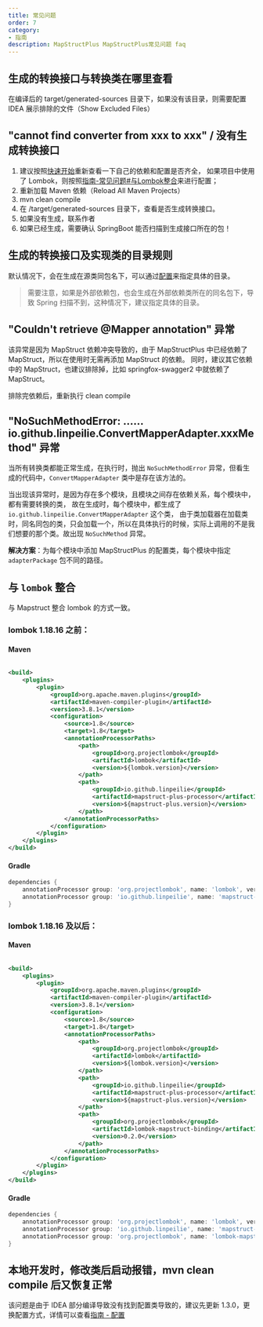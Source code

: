 ```yaml
---
title: 常见问题
order: 7
category:
- 指南
description: MapStructPlus MapStructPlus常见问题 faq
---
```


## 生成的转换接口与转换类在哪里查看

在编译后的 target/generated-sources 目录下，如果没有该目录，则需要配置 IDEA 展示排除的文件（Show Excluded Files）

## "cannot find converter from xxx to xxx" / 没有生成转换接口

1. 建议按照[快速开始](/introduction/quick-start.html)重新查看一下自己的依赖和配置是否齐全，
   如果项目中使用了 Lombok，则按照[指南-常见问题#与Lombok整合](/guide/faq.html)来进行配置；
2. 重新加载 Maven 依赖（Reload All Maven Projects）
3. mvn clean compile
4. 在 /target/generated-sources 目录下，查看是否生成转换接口。
5. 如果没有生成，联系作者
6. 如果已经生成，需要确认 SpringBoot 能否扫描到生成接口所在的包！

## 生成的转换接口及实现类的目录规则

默认情况下，会在生成在源类同包名下，可以通过[配置](/guide/configuration.html)来指定具体的目录。

> 需要注意，如果是外部依赖包，也会生成在外部依赖类所在的同名包下，导致 Spring 扫描不到，这种情况下，建议指定具体的目录。

## "Couldn't retrieve @Mapper annotation" 异常

该异常是因为 MapStruct 依赖冲突导致的，由于 MapStructPlus 中已经依赖了 MapStruct，所以在使用时无需再添加 MapStruct 的依赖。
同时，建议其它依赖中的 MapStruct，也建议排除掉，比如 springfox-swagger2 中就依赖了 MapStruct。

排除完依赖后，重新执行 clean compile

## "NoSuchMethodError: …… io.github.linpeilie.ConvertMapperAdapter.xxxMethod" 异常

当所有转换类都能正常生成，在执行时，抛出 `NoSuchMethodError` 异常，但看生成的代码中，`ConvertMapperAdapter` 类中是存在该方法的。

当出现该异常时，是因为存在多个模块，且模块之间存在依赖关系，每个模块中，都有需要转换的类，
故在生成时，每个模块中，都生成了 `io.github.linpeilie.ConvertMapperAdapter` 这个类，
由于类加载器在加载类时，同名同包的类，只会加载一个，所以在具体执行的时候，实际上调用的不是我们想要的那个类。故出现 `NoSuchMethod` 异常。

**解决方案**：为每个模块中添加 MapStructPlus 的配置类，每个模块中指定 `adapterPackage` 包不同的路径。

## 与 `lombok` 整合

与 Mapstruct 整合 lombok 的方式一致。

### lombok 1.18.16 之前：

#### Maven

```xml

<build>
    <plugins>
        <plugin>
            <groupId>org.apache.maven.plugins</groupId>
            <artifactId>maven-compiler-plugin</artifactId>
            <version>3.8.1</version>
            <configuration>
                <source>1.8</source>
                <target>1.8</target>
                <annotationProcessorPaths>
                    <path>
                        <groupId>org.projectlombok</groupId>
                        <artifactId>lombok</artifactId>
                        <version>${lombok.version}</version>
                    </path>
                    <path>
                        <groupId>io.github.linpeilie</groupId>
                        <artifactId>mapstruct-plus-processor</artifactId>
                        <version>${mapstruct-plus.version}</version>
                    </path>
                </annotationProcessorPaths>
            </configuration>
        </plugin>
    </plugins>
</build>
```

#### Gradle

```groovy
dependencies {
    annotationProcessor group: 'org.projectlombok', name: 'lombok', version: {lombok.version}
    annotationProcessor group: 'io.github.linpeilie', name: 'mapstruct-plus-processor', version: ${mapstruct-plus.version}
}
```

### lombok 1.18.16 及以后：

#### Maven

```xml

<build>
    <plugins>
        <plugin>
            <groupId>org.apache.maven.plugins</groupId>
            <artifactId>maven-compiler-plugin</artifactId>
            <version>3.8.1</version>
            <configuration>
                <source>1.8</source>
                <target>1.8</target>
                <annotationProcessorPaths>
                    <path>
                        <groupId>org.projectlombok</groupId>
                        <artifactId>lombok</artifactId>
                        <version>${lombok.version}</version>
                    </path>
                    <path>
                        <groupId>io.github.linpeilie</groupId>
                        <artifactId>mapstruct-plus-processor</artifactId>
                        <version>${mapstruct-plus.version}</version>
                    </path>
                    <path>
                        <groupId>org.projectlombok</groupId>
                        <artifactId>lombok-mapstruct-binding</artifactId>
                        <version>0.2.0</version>
                    </path>
                </annotationProcessorPaths>
            </configuration>
        </plugin>
    </plugins>
</build>
```

#### Gradle

```groovy
dependencies {
    annotationProcessor group: 'org.projectlombok', name: 'lombok', version: {lombok.version}
    annotationProcessor group: 'io.github.linpeilie', name: 'mapstruct-plus-processor', version: ${mapstruct-plus.version}
    annotationProcessor group: 'org.projectlombok', name: 'lombok-mapstruct-binding', version: '0.2.0'
}
```

## 本地开发时，修改类后启动报错，mvn clean compile 后又恢复正常

该问题是由于 IDEA 部分编译导致没有找到配置类导致的，建议先更新 1.3.0，更换配置方式，详情可以查看[指南 - 配置](/guide/configuration.html)